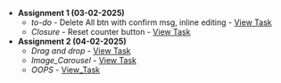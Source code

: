 
- **Assignment 1 (03-02-2025)**  
  - *to-do* - Delete All btn with confirm msg, inline editing - [View Task](Todo/README.md)  
  - *Closure* - Reset counter button - [View Task](closures-count.html)
- **Assignment 2 (04-02-2025)**
  - *Drag and drop* - [View Task](04-02-2025/Drag_and_drop/index.html)
  - *Image_Carousel* - [View Task](04-02-2025/Image_Carousel/index.html)
  - *OOPS* - [View_Task](04-02-2025/OOPS)
